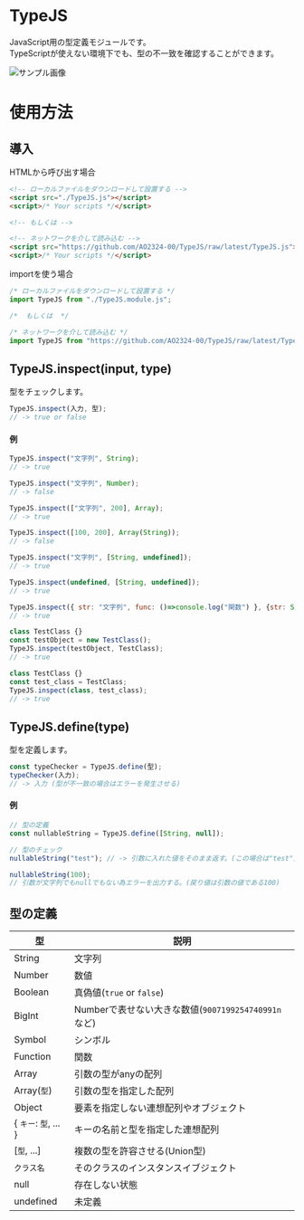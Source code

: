 # TypeJS

JavaScript用の型定義モジュールです。<br>
TypeScriptが使えない環境下でも、型の不一致を確認することができます。


![サンプル画像](https://github.com/AO2324-00/TypeJS/blob/main/sample.png?raw=true)

# 使用方法
## 導入
HTMLから呼び出す場合
```html
<!-- ローカルファイルをダウンロードして設置する -->
<script src="./TypeJS.js"></script>
<script>/* Your scripts */</script>

<!-- もしくは -->

<!-- ネットワークを介して読み込む -->
<script src="https://github.com/AO2324-00/TypeJS/raw/latest/TypeJS.js"></script>
<script>/* Your scripts */</script>
```

importを使う場合
```js
/* ローカルファイルをダウンロードして設置する */
import TypeJS from "./TypeJS.module.js";

/*  もしくは  */

/* ネットワークを介して読み込む */
import TypeJS from "https://github.com/AO2324-00/TypeJS/raw/latest/TypeJS.module.js";
```

## TypeJS.inspect(input, type)
型をチェックします。
```javascript
TypeJS.inspect(入力, 型);
// -> true or false
```
#### 例
```javascript
TypeJS.inspect("文字列", String);
// -> true

TypeJS.inspect("文字列", Number);
// -> false

TypeJS.inspect(["文字列", 200], Array);
// -> true

TypeJS.inspect([100, 200], Array(String));
// -> false

TypeJS.inspect("文字列", [String, undefined]);
// -> true

TypeJS.inspect(undefined, [String, undefined]);
// -> true

TypeJS.inspect({ str: "文字列", func: ()=>console.log("関数") }, {str: String, func: Function});
// -> true

class TestClass {}
const testObject = new TestClass();
TypeJS.inspect(testObject, TestClass);
// -> true

class TestClass {}
const test_class = TestClass;
TypeJS.inspect(class, test_class);
// -> true
```


## TypeJS.define(type)
型を定義します。
```javascript
const typeChecker = TypeJS.define(型);
typeChecker(入力);
// -> 入力 (型が不一致の場合はエラーを発生させる)
```

#### 例
```javascript
// 型の定義
const nullableString = TypeJS.define([String, null]);

// 型のチェック
nullableString("test"); // -> 引数に入れた値をそのまま返す。(この場合は"test")

nullableString(100);
// 引数が文字列でもnullでもない為エラーを出力する。(戻り値は引数の値である100)

```

## 型の定義
|  型  |  説明  |
| ---- | ---- |
|  String  |  文字列  |
|  Number  |  数値  |
|  Boolean  |  真偽値(`true` or `false`)  |
|  BigInt  |  Numberで表せない大きな数値(`9007199254740991n`など)  |
|  Symbol  |  シンボル  |
|  Function  |  関数  |
|  Array  |  引数の型がanyの配列  |
|  Array(`型`)  |  引数の型を指定した配列  |
|  Object  |  要素を指定しない連想配列やオブジェクト  |
|  { `キー`: `型`, ... }  |  キーの名前と型を指定した連想配列  |
|  [`型`, ...]  |  複数の型を許容させる(Union型)  |
|  `クラス名`  |  そのクラスのインスタンスイブジェクト  |
|  null  |  存在しない状態  |
|  undefined  |  未定義  |
